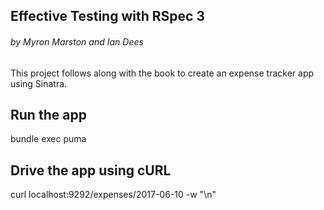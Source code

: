 ## Effective Testing with RSpec 3
###### by Myron Marston and Ian Dees

This project follows along with the book to create an expense tracker app using Sinatra.


## Run the app

bundle exec puma

## Drive the app using cURL

curl localhost:9292/expenses/2017-06-10 -w "\n"
